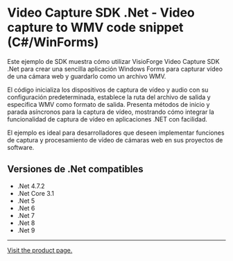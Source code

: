 ﻿# Video Capture SDK .Net - Video capture to WMV code snippet (C#/WinForms)

Este ejemplo de SDK muestra cómo utilizar VisioForge Video Capture SDK .Net para crear una sencilla aplicación Windows Forms para capturar vídeo de una cámara web y guardarlo como un archivo WMV.

El código inicializa los dispositivos de captura de vídeo y audio con su configuración predeterminada, establece la ruta del archivo de salida y especifica WMV como formato de salida. Presenta métodos de inicio y parada asíncronos para la captura de vídeo, mostrando cómo integrar la funcionalidad de captura de vídeo en aplicaciones .NET con facilidad.

El ejemplo es ideal para desarrolladores que deseen implementar funciones de captura y procesamiento de vídeo de cámaras web en sus proyectos de software.

## Versiones de .Net compatibles

* .Net 4.7.2
* .Net Core 3.1
* .Net 5
* .Net 6
* .Net 7
* .Net 8
* .Net 9

---

[Visit the product page.](https://www.visioforge.com/video-capture-sdk-net)
